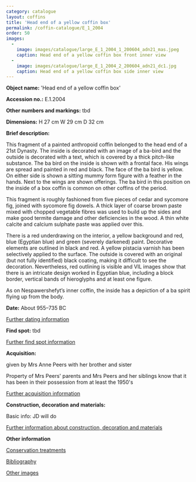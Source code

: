 ```yaml
---
category: catalogue
layout: coffins
title: 'Head end of a yellow coffin box'
permalink: /coffin-catalogue/E_1_2004
order: 50
images: 
  -
    image: images/catalogue/large_E_1_2004_1_200604_adn21_mas.jpeg
    caption: Head end of a yellow coffin box front inner view 
  -
    image: images/catalogue/large_E_1_2004_2_200604_adn21_dc1.jpg
    caption: Head end of a yellow coffin box side inner view 
---
```


**Object name:** 
'Head end of a yellow coffin box'

**Accession no.:** 
E.1.2004

**Other numbers and markings:**
tbd

**Dimensions:** 
H 27 cm
W 29 cm
D 32 cm

**Brief description:** 

This fragment of a painted anthropoid coffin belonged to the head end of a 21st Dynasty. The inside is decorated with an image of a ba-bird and the outside is decorated with a text, which is covered by a thick pitch-like substance.
The ba bird on the inside is shown with a frontal face. His wings are spread and painted in red and black. The face of the ba bird is yellow. On either side is shown a sitting mummy form figure with a feather in the hands.
Next to the wings are shown offerings. The ba bird in this position on the inside of a box coffin is common on other coffins of the period.

This fragment is roughly fashioned from five pieces of cedar and sycomore fig, joined with sycomore fig dowels. A thick layer of coarse brown paste mixed with chopped vegetable fibres was used to build up the sides and make good termite damage and other deficiencies in the wood. A thin white calcite and calcium sulphate paste was applied over this.
 
There is a red underdrawing on the interior, a yellow background and red, blue (Egyptian blue) and green (severely darkened) paint. Decorative elements are outlined in black and red. A yellow pistacia varnish has been selectively applied to the surface. The outside is covered with an original (but not fully identified) black coating, making it difficult to see the decoration. Nevertheless, red outlining is visible and VIL images show that there is an intricate design worked in Egyptian blue, including a block border, vertical bands of hieroglyphs and at least one figure. 

As on Nespawershefyt’s inner coffin, the inside has a depiction of a ba spirit flying up from the body.


**Date:**
About 955–735 BC

[Further dating information](/catalogue_extras/E_1_2004_dating)

**Find spot:**
tbd

[Further find spot information](/catalogue_extras/E_1_2004_findspot)

**Acquisition:**

given by Mrs Anne Peers with her brother and sister


Property of Mrs Peers' parents and Mrs Peers and her siblings know that it has been in their possession from at least the 1950's 

[Further acquisition information](/catalogue_extras/E_1_2004_acquisition)

**Construction, decoration and materials:**

Basic info: JD will do

[Further information about construction, decoration and materials](/catalogue_extras/E_1_2004_materials)


**Other information**

[Conservation treatments](/catalogue_extras/E_1_2004_conservation)

[Bibliography](/catalogue_extras/E_1_2004_bibliography)

[Other images](/catalogue_extras/E_1_2004_imagesheet)


